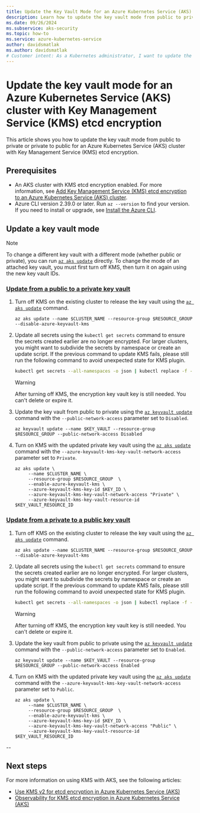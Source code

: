 ```yaml
---
title: Update the Key Vault Mode for an Azure Kubernetes Service (AKS) Cluster with KMS Etcd Encryption
description: Learn how to update the key vault mode from public to private or private to public for an AKS cluster with Key Management Service (KMS) etcd encryption.
ms.date: 09/26/2024
ms.subservice: aks-security
ms.topic: how-to
ms.service: azure-kubernetes-service
author: davidsmatlak
ms.author: davidsmatlak
# Customer intent: As a Kubernetes administrator, I want to update the key vault mode for my AKS cluster with KMS etcd encryption, so that I can change the key vault from public to private or private to public as needed.
---
```


# Update the key vault mode for an Azure Kubernetes Service (AKS) cluster with Key Management Service (KMS) etcd encryption

This article shows you how to update the key vault mode from public to private or private to public for an Azure Kubernetes Service (AKS) cluster with Key Management Service (KMS) etcd encryption.

## Prerequisites

- An AKS cluster with KMS etcd encryption enabled. For more information, see [Add Key Management Service (KMS) etcd encryption to an Azure Kubernetes Service (AKS) cluster](./use-kms-etcd-encryption.md).
- Azure CLI version 2.39.0 or later. Run `az --version` to find your version. If you need to install or upgrade, see [Install the Azure CLI][azure-cli-install].

## Update a key vault mode

> [!NOTE]
> To change a different key vault with a different mode (whether public or private), you can run [`az aks update`][az-aks-update] directly. To change the mode of an attached key vault, you must first turn off KMS, then turn it on again using the new key vault IDs.

### [Update from a public to a private key vault](#tab/public-to-private)

1. Turn off KMS on the existing cluster to release the key vault using the [`az aks update`][az-aks-update] command.

   ```azurecli-interactive
   az aks update --name $CLUSTER_NAME --resource-group $RESOURCE_GROUP --disable-azure-keyvault-kms
   ```

1. Update all secrets using the `kubectl get secrets` command to ensure the secrets created earlier are no longer encrypted. For larger clusters, you might want to subdivide the secrets by namespace or create an update script. If the previous command to update KMS fails, please still run the following command to avoid unexpected state for KMS plugin.

    ```bash
    kubectl get secrets --all-namespaces -o json | kubectl replace -f -
    ```

    > [!WARNING]
    > After turning off KMS, the encryption key vault key is still needed. You can't delete or expire it.

1. Update the key vault from public to private using the [`az keyvault update`][azure-keyvault-update] command with the `--public-network-access` parameter set to `Disabled`.

   ```azurecli-interactive
   az keyvault update --name $KEY_VAULT --resource-group $RESOURCE_GROUP --public-network-access Disabled
   ```

1. Turn on KMS with the updated private key vault using the [`az aks update`][az-aks-update] command with the `--azure-keyvault-kms-key-vault-network-access` parameter set to `Private`.

   ```azurecli-interactive
   az aks update \
        --name $CLUSTER_NAME \
        --resource-group $RESOURCE_GROUP  \
        --enable-azure-keyvault-kms \
        --azure-keyvault-kms-key-id $KEY_ID \
        --azure-keyvault-kms-key-vault-network-access "Private" \
        --azure-keyvault-kms-key-vault-resource-id $KEY_VAULT_RESOURCE_ID
   ```

### [Update from a private to a public key vault](#tab/private-to-public)

1. Turn off KMS on the existing cluster to release the key vault using the [`az aks update`][az-aks-update] command.

   ```azurecli-interactive
   az aks update --name $CLUSTER_NAME --resource-group $RESOURCE_GROUP --disable-azure-keyvault-kms
   ```

1. Update all secrets using the `kubectl get secrets` command to ensure the secrets created earlier are no longer encrypted. For larger clusters, you might want to subdivide the secrets by namespace or create an update script. If the previous command to update KMS fails, please still run the following command to avoid unexpected state for KMS plugin.

    ```bash
    kubectl get secrets --all-namespaces -o json | kubectl replace -f -
    ```

    > [!WARNING]
    > After turning off KMS, the encryption key vault key is still needed. You can't delete or expire it.

1. Update the key vault from public to private using the [`az keyvault update`][azure-keyvault-update] command with the `--public-network-access` parameter set to `Enabled`.

   ```azurecli-interactive
   az keyvault update --name $KEY_VAULT --resource-group $RESOURCE_GROUP --public-network-access Enabled
   ```

1. Turn on KMS with the updated private key vault using the [`az aks update`][az-aks-update] command with the `--azure-keyvault-kms-key-vault-network-access` parameter set to `Public`.

   ```azurecli-interactive
   az aks update \
        --name $CLUSTER_NAME \
        --resource-group $RESOURCE_GROUP  \
        --enable-azure-keyvault-kms \
        --azure-keyvault-kms-key-id $KEY_ID \
        --azure-keyvault-kms-key-vault-network-access "Public" \
        --azure-keyvault-kms-key-vault-resource-id $KEY_VAULT_RESOURCE_ID
   ```

--

## Next steps

For more information on using KMS with AKS, see the following articles:

- [Use KMS v2 for etcd encryption in Azure Kubernetes Service (AKS)](./use-kms-v2.md)
- [Observability for KMS etcd encryption in Azure Kubernetes Service (AKS)](./kms-observability.md)

<!-- LINKS -->

[azure-cli-install]: /cli/azure/install-azure-cli
[az-aks-update]: /cli/azure/aks#az-aks-update
[azure-keyvault-update]: /cli/azure/keyvault#az-keyvault-update
